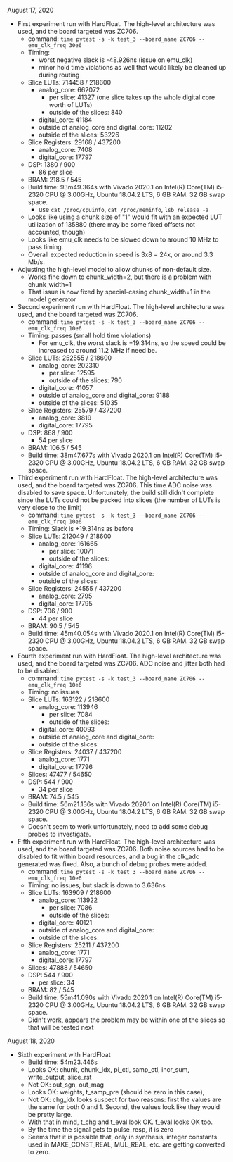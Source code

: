 August 17, 2020
* First experiment run with HardFloat.  The high-level architecture was used, and the board targeted was ZC706.
  * command: ``time pytest -s -k test_3 --board_name ZC706 --emu_clk_freq 30e6``
  * Timing:
    * worst negative slack is -48.926ns (issue on emu_clk)
    * minor hold time violations as well that would likely be cleaned up during routing
  * Slice LUTs: 714458 / 218600
    * analog_core: 662072
      * per slice: 41327 (one slice takes up the whole digital core worth of LUTs)
      * outside of the slices: 840
    * digital_core: 41184
    * outside of analog_core and digital_core: 11202
    * outside of the slices: 53226
  * Slice Registers: 29168 / 437200
    * analog_core: 7408
    * digital_core: 17797
  * DSP: 1380 / 900
    * 86 per slice
  * BRAM: 218.5 / 545
  * Build time: 93m49.364s with Vivado 2020.1 on Intel(R) Core(TM) i5-2320 CPU @ 3.00GHz, Ubuntu 18.04.2 LTS, 6 GB RAM.  32 GB swap space.
    * use `cat /proc/cpuinfo`, `cat /proc/meminfo`, `lsb_release -a`
  * Looks like using a chunk size of "1" would fit with an expected LUT utilization of 135880 (there may be some fixed offsets not accounted, though)
  * Looks like emu_clk needs to be slowed down to around 10 MHz to pass timing.
  * Overall expected reduction in speed is 3x8 = 24x, or around 3.3 Mb/s.
* Adjusting the high-level model to allow chunks of non-default size.
  * Works fine down to chunk_width=2, but there is a problem with chunk_width=1
  * That issue is now fixed by special-casing chunk_width=1 in the model generator
* Second experiment run with HardFloat.  The high-level architecture was used, and the board targeted was ZC706.
  * command: ``time pytest -s -k test_3 --board_name ZC706 --emu_clk_freq 10e6``
  * Timing: passes (small hold time violations)
    * For emu_clk, the worst slack is +19.314ns, so the speed could be increased to around 11.2 MHz if need be.
  * Slice LUTs: 252555 / 218600
    * analog_core: 202310
      * per slice: 12595 
      * outside of the slices: 790
    * digital_core: 41057
    * outside of analog_core and digital_core: 9188
    * outside of the slices: 51035 
  * Slice Registers: 25579 / 437200
    * analog_core: 3819
    * digital_core: 17795
  * DSP: 868 / 900
    * 54 per slice
  * BRAM: 106.5 / 545
  * Build time: 38m47.677s with Vivado 2020.1 on Intel(R) Core(TM) i5-2320 CPU @ 3.00GHz, Ubuntu 18.04.2 LTS, 6 GB RAM.  32 GB swap space.
* Third experiment run with HardFloat.  The high-level architecture was used, and the board targeted was ZC706.  This time ADC noise was disabled to save space.  Unfortunately, the build still didn't complete since the LUTs could not be packed into slices (the number of LUTs is very close to the limit)
  * command: ``time pytest -s -k test_3 --board_name ZC706 --emu_clk_freq 10e6``
  * Timing: Slack is +19.314ns as before
  * Slice LUTs: 212049 / 218600
    * analog_core: 161665
      * per slice: 10071 
      * outside of the slices: 
    * digital_core: 41196
    * outside of analog_core and digital_core: 
    * outside of the slices: 
  * Slice Registers: 24555 / 437200
    * analog_core: 2795
    * digital_core: 17795
  * DSP: 706 / 900
    * 44 per slice
  * BRAM: 90.5 / 545
  * Build time: 45m40.054s with Vivado 2020.1 on Intel(R) Core(TM) i5-2320 CPU @ 3.00GHz, Ubuntu 18.04.2 LTS, 6 GB RAM.  32 GB swap space.
* Fourth experiment run with HardFloat.  The high-level architecture was used, and the board targeted was ZC706.  ADC noise and jitter both had to be disabled.
  * command: ``time pytest -s -k test_3 --board_name ZC706 --emu_clk_freq 10e6``
  * Timing: no issues
  * Slice LUTs: 163122 / 218600
    * analog_core: 113946
      * per slice: 7084
      * outside of the slices: 
    * digital_core: 40093
    * outside of analog_core and digital_core: 
    * outside of the slices: 
  * Slice Registers: 24037 / 437200
    * analog_core: 1771
    * digital_core: 17796
  * Slices: 47477 / 54650
  * DSP: 544 / 900
    * 34 per slice
  * BRAM: 74.5 / 545
  * Build time: 56m21.136s with Vivado 2020.1 on Intel(R) Core(TM) i5-2320 CPU @ 3.00GHz, Ubuntu 18.04.2 LTS, 6 GB RAM.  32 GB swap space.
  * Doesn't seem to work unfortunately, need to add some debug probes to investigate.
* Fifth experiment run with HardFloat.  The high-level architecture was used, and the board targeted was ZC706.  Both noise sources had to be disabled to fit within board resources, and a bug in the clk_adc generated was fixed.  Also, a bunch of debug probes were added.
  * command: ``time pytest -s -k test_3 --board_name ZC706 --emu_clk_freq 10e6``
  * Timing: no issues, but slack is down to 3.636ns
  * Slice LUTs: 163909 / 218600
    * analog_core: 113922
      * per slice: 7086
      * outside of the slices: 
    * digital_core: 40121
    * outside of analog_core and digital_core: 
    * outside of the slices: 
  * Slice Registers: 25211 / 437200
    * analog_core: 1771
    * digital_core: 17797
  * Slices: 47888 / 54650
  * DSP: 544 / 900
    * per slice: 34
  * BRAM: 82 / 545
  * Build time: 55m41.090s with Vivado 2020.1 on Intel(R) Core(TM) i5-2320 CPU @ 3.00GHz, Ubuntu 18.04.2 LTS, 6 GB RAM.  32 GB swap space.
  * Didn't work, appears the problem may be within one of the slices so that will be tested next

August 18, 2020
* Sixth experiment with HardFloat
  * Build time: 54m23.446s
  * Looks OK: chunk, chunk_idx, pi_ctl, samp_ctl, incr_sum, write_output, slice_rst
  * Not OK: out_sgn, out_mag
  * Looks OK: weights, t_samp_pre (should be zero in this case), 
  * Not OK: chg_idx looks suspect for two reasons: first the values are the same for both 0 and 1.  Second, the values look like they would be pretty large.
  * With that in mind, t_chg and t_eval look OK.  f_eval looks OK too.
  * By the time the signal gets to pulse_resp, it is zero
  * Seems that it is possible that, only in synthesis, integer constants used in MAKE_CONST_REAL, MUL_REAL, etc. are getting converted to zero.
